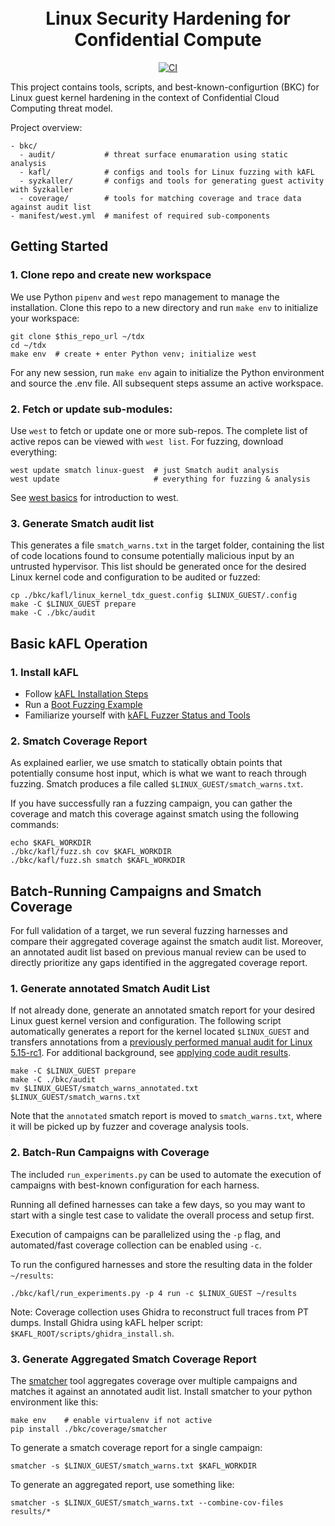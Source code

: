<h1 align="center">
  <br>Linux Security Hardening for Confidential Compute</br>
</h1>

<p align="center">
  <a href="https://github.com/Wenzel/ccc-linux-guest-hardening/actions/workflows/deploy.yml">
    <img src="https://github.com/Wenzel/ccc-linux-guest-hardening/actions/workflows/deploy.yml/badge.svg" alt="CI">
  </a>
</p>

This project contains tools, scripts, and best-known-configurtion (BKC) for
Linux guest kernel hardening in the context of Confidential Cloud Computing threat
model.

Project overview:

```
- bkc/
  - audit/           # threat surface enumaration using static analysis
  - kafl/            # configs and tools for Linux fuzzing with kAFL
  - syzkaller/       # configs and tools for generating guest activity with Syzkaller
  - coverage/        # tools for matching coverage and trace data against audit list
- manifest/west.yml  # manifest of required sub-components
```


## Getting Started

### 1. Clone repo and create new workspace

We use Python `pipenv` and `west` repo management to manage the installation.
Clone this repo to a new directory and run `make env` to initialize your workspace:

```shell
git clone $this_repo_url ~/tdx
cd ~/tdx
make env  # create + enter Python venv; initialize west
```

For any new session, run `make env` again to initialize the Python environment
and source the .env file. All subsequent steps assume an active workspace.

### 2. Fetch or update sub-modules:

Use `west` to fetch or update one or more sub-repos. The complete list of active
repos can be viewed with `west list`. For fuzzing, download everything:

```shell
west update smatch linux-guest  # just Smatch audit analysis
west update                     # everything for fuzzing & analysis
```

See
[west basics](https://docs.zephyrproject.org/latest/guides/west/basics.html#west-basics)
for introduction to west.

### 3. Generate Smatch audit list

This generates a file `smatch_warns.txt` in the target folder, containing the
list of code locations found to consume potentially malicious input by an
untrusted hypervisor. This list should be generated once for the desired Linux
kernel code and configuration to be audited or fuzzed:

```shell
cp ./bkc/kafl/linux_kernel_tdx_guest.config $LINUX_GUEST/.config
make -C $LINUX_GUEST prepare
make -C ./bkc/audit
```

## Basic kAFL Operation

### 1. Install kAFL

- Follow [kAFL Installation Steps](bkc/kafl/README.md#Installation)
- Run a [Boot Fuzzing Example](bkc/kafl/README.md#Linux-Boot-Fuzzing)
- Familiarize yourself with [kAFL Fuzzer Status and Tools](https://github.com/IntelLabs/kAFL/#understanding-fuzzer-status)

### 2. Smatch Coverage Report

As explained earlier, we use smatch to statically obtain points that
potentially consume host input, which is what we want to reach through fuzzing.
Smatch produces a file called `$LINUX_GUEST/smatch_warns.txt`.

If you have successfully ran a fuzzing campaign, you can gather the coverage and
match this coverage against smatch using the following commands:

```shell
echo $KAFL_WORKDIR
./bkc/kafl/fuzz.sh cov $KAFL_WORKDIR
./bkc/kafl/fuzz.sh smatch $KAFL_WORKDIR
```

## Batch-Running Campaigns and Smatch Coverage

For full validation of a target, we run several fuzzing harnesses and compare
their aggregated coverage against the smatch audit list. Moreover, an annotated
audit list based on previous manual review can be used to directly prioritize
any gaps identified in the aggregated coverage report.

### 1. Generate annotated Smatch Audit List

If not already done, generate an annotated smatch report for your desired Linux
guest kernel version and configuration.  The following script automatically
generates a report for the kernel located `$LINUX_GUEST` and transfers
annotations from a [previously performed manual audit for Linux
5.15-rc1](bkc/audit/sample_output/5.15-rc1/smatch_warns_5.15_tdx_allyesconfig_filtered_results_analyzed).
For additional background, see [applying code audit results](https://intel.github.io/ccc-linux-guest-hardening-docs/tdx-guest-hardening.html#applying-code-audit-results-to-different-kernel-trees).

```shell
make -C $LINUX_GUEST prepare
make -C ./bkc/audit
mv $LINUX_GUEST/smatch_warns_annotated.txt $LINUX_GUEST/smatch_warns.txt
```

Note that the `annotated` smatch report is moved to `smatch_warns.txt`,
where it will be picked up by fuzzer and coverage analysis tools.

### 2. Batch-Run Campaigns with Coverage

The included `run_experiments.py` can be used to automate the execution of
campaigns with best-known configuration for each harness.

Running all defined harnesses can take a few days, so you may want to start with
a single test case to validate the overall process and setup first.

Execution of campaigns can be parallelized using the `-p` flag, and
automated/fast coverage collection can be enabled using `-c`.

To run the configured harnesses and store the resulting data in the folder `~/results`:

```shell
./bkc/kafl/run_experiments.py -p 4 run -c $LINUX_GUEST ~/results
```

Note: Coverage collection uses Ghidra to reconstruct full traces from PT dumps.
Install Ghidra using kAFL helper script: `$KAFL_ROOT/scripts/ghidra_install.sh`.

### 3. Generate Aggregated Smatch Coverage Report

The [smatcher](bkc/coverage/smatcher) tool aggregates coverage over multiple
campaigns and matches it against an annotated audit list. Install smatcher to
your python environment like this:

```shell
make env    # enable virtualenv if not active
pip install ./bkc/coverage/smatcher
```

To generate a smatch coverage report for a single campaign:
```shell
smatcher -s $LINUX_GUEST/smatch_warns.txt $KAFL_WORKDIR
```

To generate an aggregated report, use something like:
```shell
smatcher -s $LINUX_GUEST/smatch_warns.txt --combine-cov-files results/*
```
